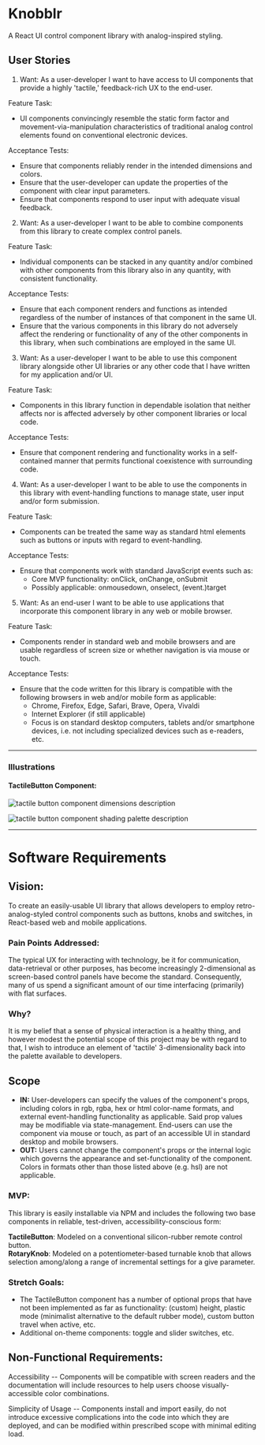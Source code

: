 # Knobblr

A React UI control component library with analog-inspired styling.

## User Stories

1. Want: As a user-developer I want to have access to UI components that provide a highly 'tactile,' feedback-rich UX to the end-user.

Feature Task:

- UI components convincingly resemble the static form factor and movement-via-manipulation characteristics of traditional analog control elements found on conventional electronic devices.

Acceptance Tests:

- Ensure that components reliably render in the intended dimensions and colors.
- Ensure that the user-developer can update the properties of the component with clear input parameters.
- Ensure that components respond to user input with adequate visual feedback.

2. Want: As a user-developer I want to be able to combine components from this library to create complex control panels.

Feature Task:

- Individual components can be stacked in any quantity and/or combined with other components from this library also in any quantity, with consistent functionality.

Acceptance Tests:

- Ensure that each component renders and functions as intended regardless of the number of instances of that component in the same UI.
- Ensure that the various components in this library do not adversely affect the rendering or functionality of any of the other components in this library, when such combinations are employed in the same UI.

3. Want: As a user-developer I want to be able to use this component library alongside other UI libraries or any other code that I have written for my application and/or UI.

Feature Task:

- Components in this library function in dependable isolation that neither affects nor is affected adversely by other component libraries or local code.

Acceptance Tests:

- Ensure that component rendering and functionality works in a self-contained manner that permits functional coexistence with surrounding code.

4. Want: As a user-developer I want to be able to use the components in this library with event-handling functions to manage state, user input and/or form submission.

Feature Task:

- Components can be treated the same way as standard html elements such as buttons or inputs with regard to event-handling.

Acceptance Tests:

- Ensure that components work with standard JavaScript events such as:
  - Core MVP functionality: onClick, onChange, onSubmit
  - Possibly applicable: onmousedown, onselect, (event.)target

5. Want: As an end-user I want to be able to use applications that incorporate this component library in any web or mobile browser.

Feature Task:

- Components render in standard web and mobile browsers and are usable regardless of screen size or whether navigation is via mouse or touch.

Acceptance Tests:

- Ensure that the code written for this library is compatible with the following browsers in web and/or mobile form as applicable:
  - Chrome, Firefox, Edge, Safari, Brave, Opera, Vivaldi
  - Internet Explorer (if still applicable)
  - Focus is on standard desktop computers, tablets and/or smartphone devices, i.e. not including specialized devices such as e-readers, etc.

---

### Illustrations

#### TactileButton Component:

![tactile button component dimensions description](https://eebimurzhljxfivqzvuz.supabase.co/storage/v1/object/sign/knobblr-assets/TactileButton_%20Dimensions.png?token=eyJhbGciOiJIUzI1NiIsInR5cCI6IkpXVCJ9.eyJ1cmwiOiJrbm9iYmxyLWFzc2V0cy9UYWN0aWxlQnV0dG9uXyBEaW1lbnNpb25zLnBuZyIsImlhdCI6MTY2NjQ3MTMyMiwiZXhwIjoxOTgxODMxMzIyfQ.EW9TptLHcGCMLyqkfhqQAZtUF4fsM2aK9xEzlfqSC-w)

![tactile button component shading palette description](https://eebimurzhljxfivqzvuz.supabase.co/storage/v1/object/sign/knobblr-assets/TactileButton_%20Shading.png?token=eyJhbGciOiJIUzI1NiIsInR5cCI6IkpXVCJ9.eyJ1cmwiOiJrbm9iYmxyLWFzc2V0cy9UYWN0aWxlQnV0dG9uXyBTaGFkaW5nLnBuZyIsImlhdCI6MTY2NjQ3MTMyMCwiZXhwIjoxOTgxODMxMzIwfQ.E8reVzjT3GQ7USiNzCSH05gTxLzknGeIZ3EmOOU40lY)

---

# Software Requirements

## Vision:

To create an easily-usable UI library that allows developers to employ retro-analog-styled control components such as buttons, knobs and switches, in React-based web and mobile applications.

### Pain Points Addressed:

The typical UX for interacting with technology, be it for communication, data-retrieval or other purposes, has become increasingly 2-dimensional as screen-based control panels have become the standard. Consequently, many of us spend a significant amount of our time interfacing (primarily) with flat surfaces.

### Why?

It is my belief that a sense of physical interaction is a healthy thing, and however modest the potential scope of this project may be with regard to that, I wish to introduce an element of 'tactile' 3-dimensionality back into the palette available to developers.

## Scope

- **IN:** User-developers can specify the values of the component's props, including colors in rgb, rgba, hex or html color-name formats, and external event-handling functionality as applicable. Said prop values may be modifiable via state-management. End-users can use the component via mouse or touch, as part of an accessible UI in standard desktop and mobile browsers.
- **OUT:** Users cannot change the component's props or the internal logic which governs the appearance and set-functionality of the component. Colors in formats other than those listed above (e.g. hsl) are not applicable.

### MVP:

This library is easily installable via NPM and includes the following two base components in reliable, test-driven, accessibility-conscious form:

**TactileButton**: Modeled on a conventional silicon-rubber remote control button.  
**RotaryKnob**: Modeled on a potentiometer-based turnable knob that allows selection among/along a range of incremental settings for a give parameter.

### Stretch Goals:

- The TactileButton component has a number of optional props that have not been implemented as far as functionality: (custom) height, plastic mode (minimalist alternative to the default rubber mode), custom button travel when active, etc.
- Additional on-theme components: toggle and slider switches, etc.

## Non-Functional Requirements:

Accessibility -- Components will be compatible with screen readers and the documentation will include resources to help users choose visually-accessible color combinations.

Simplicity of Usage -- Components install and import easily, do not introduce excessive complications into the code into which they are deployed, and can be modified within prescribed scope with minimal editing load.
